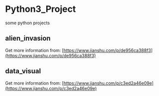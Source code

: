 # Python3_Project

some python projects

## alien_invasion
Get more information from: [https://www.jianshu.com/p/de956ca388f3](https://www.jianshu.com/p/de956ca388f3)

## data_visual
Get more information from: [https://www.jianshu.com/p/c3ed2a46e09e](https://www.jianshu.com/p/c3ed2a46e09e)

